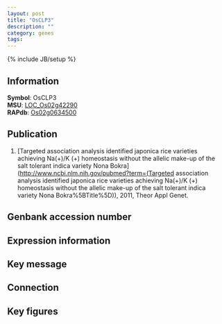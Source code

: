 ```yaml
---
layout: post
title: "OsCLP3"
description: ""
category: genes
tags: 
---
```

{% include JB/setup %}

## Information
__Symbol__: OsCLP3  
__MSU__: [LOC_Os02g42290](http://rice.plantbiology.msu.edu/cgi-bin/ORF_infopage.cgi?orf=LOC_Os02g42290)  
__RAPdb__: [Os02g0634500](http://rapdb.dna.affrc.go.jp/viewer/gbrowse_details/irgsp1?name=Os02g0634500)  

## Publication
1. [Targeted association analysis identified japonica rice varieties achieving Na(+)/K (+) homeostasis without the allelic make-up of the salt tolerant indica variety Nona Bokra](http://www.ncbi.nlm.nih.gov/pubmed?term=(Targeted association analysis identified japonica rice varieties achieving Na(+)/K (+) homeostasis without the allelic make-up of the salt tolerant indica variety Nona Bokra%5BTitle%5D)), 2011, Theor Appl Genet.

## Genbank accession number

## Expression information

## Key message

## Connection

## Key figures


